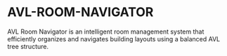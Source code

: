 # AVL-ROOM-NAVIGATOR
AVL Room Navigator is an intelligent room management system that efficiently organizes and navigates building layouts using a balanced AVL tree structure.
